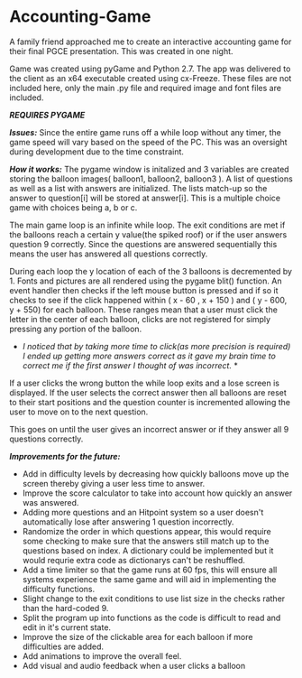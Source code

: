 # Accounting-Game
A family friend approached me to create an interactive accounting game for their final PGCE presentation. This was created in one night.

Game was created using pyGame and Python 2.7. The app was delivered to the client as an x64 executable created using cx-Freeze.
These files are not included here, only the main .py file and required image and font files are included.

***REQUIRES PYGAME***

***Issues:***
Since the entire game runs off a while loop without any timer, the game speed will vary based on the speed of the PC. This was an oversight during development due to the time constraint. 


***How it works:***
The pygame window is initalized and 3 variables are created storing the balloon images( balloon1, balloon2, balloon3 ).
A list of questions as well as a list with answers are initialized. The lists match-up so the answer to question[i] will be stored at answer[i]. This is a multiple choice game with choices being a, b or c. 

The main game loop is an infinite while loop. The exit conditions are met if the balloons reach a certain y value(the spiked roof) or if the user answers question 9 correctly. Since the questions are answered sequentially this means the user has answered all questions correctly. 

During each loop the y location of each of the 3 balloons is decremented by 1. Fonts and pictures are all rendered using the pygame blit() function. An event handler then checks if the left mouse button is pressed and if so it checks to see if the click happened within ( x - 60 , x + 150 ) and ( y - 600, y + 550) for each balloon. These ranges mean that a user must click the letter in the center of each balloon, clicks are not registered for simply pressing any portion of the balloon.
* *I noticed that by taking more time to click(as more precision is required) I ended up getting more answers correct as it gave my brain time to correct me if the first answer I thought of was incorrect.* *

If a user clicks the wrong button the while loop exits and a lose screen is displayed. If the user selects the correct answer then all balloons are reset to their start positions and the question counter is incremented allowing the user to move on to the next question.

This goes on until the user gives an incorrect answer or if they answer all 9 questions correctly.

***Improvements for the future:***

* Add in difficulty levels by decreasing how quickly balloons move up the screen thereby giving a user less time to answer.
* Improve the score calculator to take into account how quickly an answer was answered.
* Adding more questions and an Hitpoint system so a user doesn't automatically lose after answering 1 question incorrectly.
* Randomize the order in which questions appear, this would require some checking to make sure that the answers still match up to the     questions based on index. A dictionary could be implemented but it would requrie extra code as dictionarys can't be reshuffled.
* Add a time limiter so that the game runs at 60 fps, this will ensure all systems experience the same game and will aid in implementing   the difficulty functions.
* Slight change to the exit conditions to use list size in the checks rather than the hard-coded 9.
* Split the program up into functions as the code is difficult to read and edit in it's current state.
* Improve the size of the clickable area for each balloon if more difficulties are added.
* Add animations to improve the overall feel.
* Add visual and audio feedback when a user clicks a balloon
